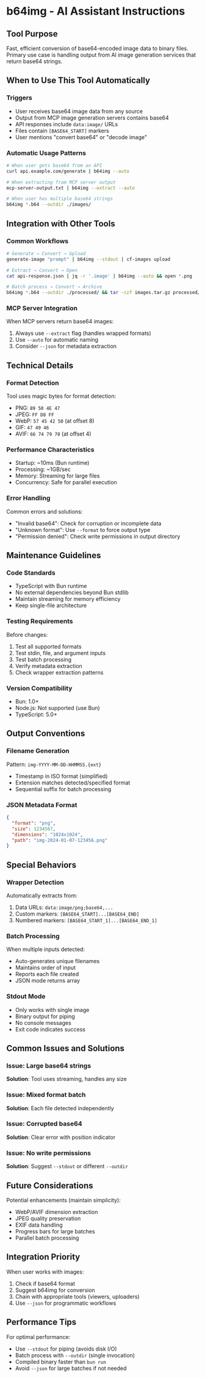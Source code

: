 # b64img - AI Assistant Instructions

## Tool Purpose
Fast, efficient conversion of base64-encoded image data to binary files. Primary use case is handling output from AI image generation services that return base64 strings.

## When to Use This Tool Automatically

### Triggers
- User receives base64 image data from any source
- Output from MCP image generation servers contains base64
- API responses include `data:image/` URLs
- Files contain `[BASE64_START]` markers
- User mentions "convert base64" or "decode image"

### Automatic Usage Patterns
```bash
# When user gets base64 from an API
curl api.example.com/generate | b64img --auto

# When extracting from MCP server output  
mcp-server-output.txt | b64img --extract --auto

# When user has multiple base64 strings
b64img *.b64 --outdir ./images/
```

## Integration with Other Tools

### Common Workflows
```bash
# Generate → Convert → Upload
generate-image "prompt" | b64img --stdout | cf-images upload

# Extract → Convert → Open
cat api-response.json | jq -r '.image' | b64img --auto && open *.png

# Batch process → Convert → Archive
b64img *.b64 --outdir ./processed/ && tar -czf images.tar.gz processed/
```

### MCP Server Integration
When MCP servers return base64 images:
1. Always use `--extract` flag (handles wrapped formats)
2. Use `--auto` for automatic naming
3. Consider `--json` for metadata extraction

## Technical Details

### Format Detection
Tool uses magic bytes for format detection:
- PNG: `89 50 4E 47`
- JPEG: `FF D8 FF`
- WebP: `57 45 42 50` (at offset 8)
- GIF: `47 49 46`
- AVIF: `66 74 79 70` (at offset 4)

### Performance Characteristics
- Startup: ~10ms (Bun runtime)
- Processing: ~1GB/sec
- Memory: Streaming for large files
- Concurrency: Safe for parallel execution

### Error Handling
Common errors and solutions:
- "Invalid base64": Check for corruption or incomplete data
- "Unknown format": Use `--format` to force output type
- "Permission denied": Check write permissions in output directory

## Maintenance Guidelines

### Code Standards
- TypeScript with Bun runtime
- No external dependencies beyond Bun stdlib
- Maintain streaming for memory efficiency
- Keep single-file architecture

### Testing Requirements
Before changes:
1. Test all supported formats
2. Test stdin, file, and argument inputs
3. Test batch processing
4. Verify metadata extraction
5. Check wrapper extraction patterns

### Version Compatibility
- Bun: 1.0+
- Node.js: Not supported (use Bun)
- TypeScript: 5.0+

## Output Conventions

### Filename Generation
Pattern: `img-YYYY-MM-DD-HHMMSS.{ext}`
- Timestamp in ISO format (simplified)
- Extension matches detected/specified format
- Sequential suffix for batch processing

### JSON Metadata Format
```json
{
  "format": "png",
  "size": 1234567,
  "dimensions": "1024x1024",
  "path": "img-2024-01-07-123456.png"
}
```

## Special Behaviors

### Wrapper Detection
Automatically extracts from:
1. Data URLs: `data:image/png;base64,...`
2. Custom markers: `[BASE64_START]...[BASE64_END]`
3. Numbered markers: `[BASE64_START_1]...[BASE64_END_1]`

### Batch Processing
When multiple inputs detected:
- Auto-generates unique filenames
- Maintains order of input
- Reports each file created
- JSON mode returns array

### Stdout Mode
- Only works with single image
- Binary output for piping
- No console messages
- Exit code indicates success

## Common Issues and Solutions

### Issue: Large base64 strings
**Solution**: Tool uses streaming, handles any size

### Issue: Mixed format batch
**Solution**: Each file detected independently

### Issue: Corrupted base64
**Solution**: Clear error with position indicator

### Issue: No write permissions
**Solution**: Suggest `--stdout` or different `--outdir`

## Future Considerations

Potential enhancements (maintain simplicity):
- WebP/AVIF dimension extraction
- JPEG quality preservation
- EXIF data handling
- Progress bars for large batches
- Parallel batch processing

## Integration Priority

When user works with images:
1. Check if base64 format
2. Suggest b64img for conversion
3. Chain with appropriate tools (viewers, uploaders)
4. Use `--json` for programmatic workflows

## Performance Tips

For optimal performance:
- Use `--stdout` for piping (avoids disk I/O)
- Batch process with `--outdir` (single invocation)
- Compiled binary faster than `bun run`
- Avoid `--json` for large batches if not needed